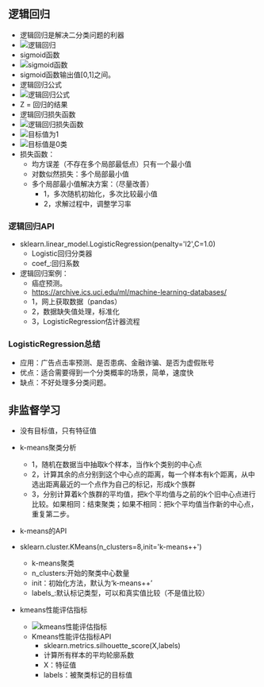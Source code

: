 ## 逻辑回归
- 逻辑回归是解决二分类问题的利器
- ![逻辑回归](/Users/mac/Desktop/spider/机器学习/逻辑回归/逻辑回归.jpeg)
- sigmoid函数
- ![sigmoid函数](/Users/mac/Desktop/spider/机器学习/逻辑回归/sigmoid函数.jpeg)
- sigmoid函数输出值[0,1]之间。
- 逻辑回归公式
- ![逻辑回归公式](/Users/mac/Desktop/spider/机器学习/逻辑回归/逻辑回归公式.jpeg)
- Z = 回归的结果
- 逻辑回归损失函数
- ![逻辑回归损失函数](/Users/mac/Desktop/spider/机器学习/逻辑回归/逻辑回归损失函数.jpeg)
- ![目标值为1](/Users/mac/Desktop/spider/机器学习/逻辑回归/目标值为1.jpeg)
- ![目标值是0类](/Users/mac/Desktop/spider/机器学习/逻辑回归/目标值是0类.jpeg)
- 损失函数：
	- 均方误差（不存在多个局部最低点）只有一个最小值
	- 对数似然损失：多个局部最小值
	- 多个局部最小值解决方案：（尽量改善）
		- 1，多次随机初始化，多次比较最小值
		- 2，求解过程中，调整学习率

### 逻辑回归API
- sklearn.linear_model.LogisticRegression(penalty='l2',C=1.0)
	- Logistic回归分类器
	- coef_:回归系数
- 逻辑回归案例：
	- 癌症预测。
	- https://archive.ics.uci.edu/ml/machine-learning-databases/
	- 1，网上获取数据（pandas）
	- 2，数据缺失值处理，标准化
	- 3，LogisticRegression估计器流程

### LogisticRegression总结
- 应用：广告点击率预测、是否患病、金融诈骗、是否为虚假账号
- 优点：适合需要得到一个分类概率的场景，简单，速度快
- 缺点：不好处理多分类问题。

## 非监督学习
- 没有目标值，只有特征值
- k-means聚类分析
	- 1，随机在数据当中抽取k个样本，当作k个类别的中心点
	- 2，计算其余的点分别到这个中心点的距离，每一个样本有k个距离，从中选出距离最近的一个点作为自己的标记，形成k个族群
	- 3，分别计算着k个族群的平均值，把k个平均值与之前的k个旧中心点进行比较。如果相同：结束聚类；如果不相同：把k个平均值当作新的中心点，重复第二步。

- k-means的API
- sklearn.cluster.KMeans(n_clusters=8,init='k-means++')
	- k-means聚类
	- n_clusters:开始的聚类中心数量
	- init：初始化方法，默认为‘k-means++’
	- labels_:默认标记类型，可以和真实值比较（不是值比较）
- kmeans性能评估指标
	- ![kmeans性能评估指标](/Users/mac/Desktop/spider/机器学习/逻辑回归/kmeans性能评估指标.jpeg)
	- Kmeans性能评估指标API
		- sklearn.metrics.silhouette_score(X,labels)
		- 计算所有样本的平均轮廓系数
		- X：特征值
		- labels：被聚类标记的目标值

	